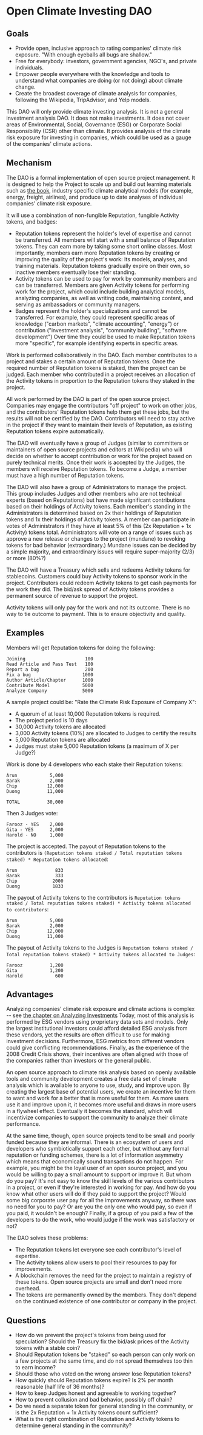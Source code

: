 # Open Climate Investing DAO

## Goals

- Provide open, inclusive approach to rating companies' climate risk exposure.  "With enough eyeballs all bugs are shallow."
- Free for everybody: investors, government agencies, NGO's, and private individuals.
- Empower people everywhere with the knowledge and tools to understand what companies are doing (or not doing) about climate change.
- Create the broadest coverage of climate analysis for companies, following the Wikipedia, TripAdvisor, and Yelp models. 

This DAO will only provide climate investing analysis.  It is not a general investment analysis DAO.  It does not make investments.  It does not cover areas of Environmental, Social, Governance (ESG) or Corporate Social Responsibility (CSR) other than climate.  It provides analysis of the climate risk exposure for investing in companies, which could be used as a gauge of the companies' climate actions.

## Mechanism

The DAO is a formal implementation of open source project management.  It is designed to help the Project to scale up and build out learning materials such as [the book](../book/README.md), industry specific climate analytical models (for example, energy, freight, airlines), and produce up to date analyses of individual companies' climate risk exposure.  

It will use a combination of non-fungible Reputation, fungible Activity tokens, and badges:

- Reputation tokens represent the holder's level of expertise and cannot be transferred.  All members will start with a small balance of Reputation tokens.  They can earn more by taking some short online classes.  Most importantly, members earn more Reputation tokens by creating or improving the quality of the project's work: Its models, analyses, and training materials.  Reputation tokens gradually expire on their own, so inactive members eventually lose their standing.  
- Activity tokens can be used to pay for work by community members and can be transferred.  Members are given Activity tokens for performing work for the project, which could include building analytical models, analyzing companies, as well as writing code, maintaining content, and serving as ambassadors or community managers.  
- Badges represent the holder's specializations and cannot be transferred.  For example, they could represent specific areas of knowledge ("carbon markets", "climate accounting", "energy") or contribution ("investment analysis", "community building", "software development")  Over time they could be used to make Reputation tokens more "specific", for example identifying experts in specific areas.

Work is performed collaboratively in the DAO.  Each member contributes to a project and stakes a certain amount of Reputation tokens.  Once the required number of Reputation tokens is staked, then the project can be judged.  Each member who contributed in a project receives an allocation of the Activity tokens in proportion to the Reputation tokens they staked in the project.

All work performed by the DAO is part of the open source project.  Companies may engage the contributors "off project" to work on other jobs, and the contributors' Reputation tokens help them get these jobs, but the results will not be certified by the DAO.  Contributors will need to stay active in the project if they want to maintain their levels of Reputation, as existing Reputation tokens expire automatically.

The DAO will eventually have a group of Judges (similar to committers or maintainers of open source projects and editors at Wikipedia) who will decide on whether to accept contribution or work for the project based on purely technical merits.  Once their work is accepted by the Judges, the members will receive Reputation tokens.  To become a Judge, a member must have a high number of Reputation tokens.

The DAO will also have a group of Administrators to manage the project.  This group includes Judges and other members who are not technical experts (based on Reputations) but have made significant contributions based on their holdings of Activity tokens.  Each member's standing in the Administrators is determined based on 2x their holdings of Reputation tokens and 1x their holdings of Activity tokens.  A member can participate in votes of Administrators if they have at least 5% of this (2x Reputation + 1x Activity) tokens total.  Administrators will vote on a range of issues such as approve a new release or changes to the project (mundane) to revoking tokens for bad behavior (extraordinary.)  Mundane issues can be decided by a simple majority, and extraordinary issues will require super-majority (2/3) or more (80%?) 

The DAO will have a Treasury which sells and redeems Activity tokens for stablecoins.  Customers could buy Activity tokens to sponsor work in the project.  Contributors could redeem Activity tokens to get cash payments for the work they did.  The bid/ask spread of Activity tokens provides a permanent source of revenue to support the project.     

Activity tokens will only pay for the work and not its outcome.  There is no way to tie outcome to payment.  This is to ensure objectivity and quality. 

## Examples

Members will get Reputation tokens for doing the following:

```
Joining                      100
Read Article and Pass Test   100
Report a bug                 200
Fix a bug                   1000
Author Article/Chapter      1000
Contribute Model            5000
Analyze Company             5000
```

A sample project could be: "Rate the Climate Risk Exposure of Company X":

- A quorum of at least 10,000 Reputation tokens is required.
- The project period is 10 days
- 30,000 Activity tokens are allocated 
- 3,000 Activity tokens (10%) are allocated to Judges to certify the results
- 5,000 Reputation tokens are allocated
- Judges must stake 5,000 Reputation tokens (a maximum of X per Judge?) 

Work is done by 4 developers who each stake their Reputation tokens:

```
Arun            5,000
Barak           2,000
Chip           12,000
Duong          11,000

TOTAL          30,000
```

Then 3 Judges vote:

```
Farooz - YES    2,000
Gita - YES      2,000
Harold - NO     1,000
```

The project is accepted.  The payout of Reputation tokens to the contributors is `(Reputation tokens staked / Total reputation tokens staked) * Reputation tokens allocated`:

```
Arun              833
Barak             333
Chip             2000
Duong            1833
```

The payout of Activity tokens to the contributors is `Reputation tokens staked / Total reputation tokens staked) * Activity tokens allocated to contributors`:

```
Arun            5,000
Barak           2,000
Chip           12,000
Duong          11,000
```

The payout of Activity tokens to the Judges is `Reputation tokens staked / Total reputation tokens staked) * Activity tokens allocated to Judges`:

```
Farooz          1,200
Gita            1,200
Harold            600
```

## Advantages

Analyzing companies' climate risk exposure and climate actions is complex -- see [the chapter on Analyzing Investments](../book/Analyzing-Investments.md)  Today, most of this analysis is performed by ESG vendors using proprietary data sets and models.  Only the largest institutional investors could afford detailed ESG analysis from these vendors, yet the results are often difficult to use for making investment decisions.  Furthermore, ESG metrics from different vendors could give conflicting recommendations.  Finally, as the experience of the 2008 Credit Crisis shows, their incentives are often aligned with those of the companies rather than investors or the general public.  

An open source approach to climate risk analysis based on openly available tools and community development creates a free data set of climate analysis which is available to anyone to use, study, and improve upon.  By creating the largest base of potential users, we create an incentive for them to want and work for a better that is more useful for them.  As more users use it and improve upon it,  it becomes more useful and draws in more users in a flywheel effect.  Eventually it becomes the standard, which will incentivize companies to support the community to analyze their climate performance.

At the same time, though, open source projects tend to be small and poorly funded because they are informal.  There is an ecosystem of users and developers who symbiotically support each other, but without any formal reputation or funding schemes, there is a lot of information asymmetry which means that economically sound transactions do not happen.  For example, you might be the loyal user of an open source project, and you would be willing to pay a small amount to support or improve it.  But whom do you pay?  It's not easy to know the skill levels of the various contributors in a project, or even if they're interested in working for pay.  And how do you know what other users will do if they paid to support the project?  Would some big corporate user pay for all the improvements anyway, so there was no need for you to pay?  Or are you the only one who would pay, so even if you paid, it wouldn't be enough?  Finally, if a group of you paid a few of the developers to do the work, who would judge if the work was satisfactory or not?

The DAO solves these problems:

- The Reputation tokens let everyone see each contributor's level of expertise.
- The Activity tokens allow users to pool their resources to pay for improvements.
- A blockchain removes the need for the project to maintain a registry of these tokens.  Open source projects are small and don't need more overhead.
- The tokens are permanently owned by the members.  They don't depend on the continued existence of one contributor or company in the project.  

## Questions

- How do we prevent the project's tokens from being used for speculation?  Should the Treasury fix the bid/ask prices of the Activity tokens with a stable coin?
- Should Reputation tokens be "staked" so each person can only work on a few projects at the same time, and do not spread themselves too thin to earn income?
- Should those who voted on the wrong answer lose Reputation tokens?
- How quickly should Reputation tokens expire?  Is 2% per month reasonable (half life of 36 months)?
- How to keep Judges honest and agreeable to working together?  
- How to prevent collusion and bad behavior, possibly off chain?
- Do we need a separate token for general standing in the community, or is the 2x Reputation + 1x Activity tokens count sufficient?
- What is the right combination of Reputation and Activity tokens to determine general standing in the community?
